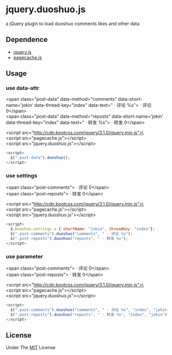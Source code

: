 # jquery.duoshuo.js
a jQuery plugin to load duoshuo comments likes and other data

## Dependence

* [jquery.js](https://jquery.com/)
* [pagecache.js](https://github.com/jokinkuang/pagecache.js)

## Usage

### use data-attr
\<span class="post-data" data-method="comments" data-short-name='jokin' data-thread-key="index" data-text=" · 评论 %s"> · 评论 0\</span>  
\<span class="post-data" data-method="reposts" data-short-name='jokin' data-thread-key="index" data-text=" · 转发 %s"> · 转发 0\</span>  

\<script src="http://cdn.bootcss.com/jquery/3.1.0/jquery.min.js">\</script>  
\<script src="pagecache.js">\</script>  
\<script src="jquery.duoshuo.js">\</script>  
```javascript
<script>
  $(".post-data").duoshuo();
</script>
```

### use settings
\<span class="post-comments"> · 评论 0\</span>  
\<span class="post-reposts"> · 转发 0\</span>  

\<script src="http://cdn.bootcss.com/jquery/3.1.0/jquery.min.js">\</script>  
\<script src="pagecache.js">\</script>  
\<script src="jquery.duoshuo.js">\</script>  
```javascript
<script>
  $.Duoshuo.settings = { shortName: "jokin", threadKey: "index"};
  $(".post-comments").duoshuo("comments", " · 评论 %s");
  $(".post-reposts").duoshuo("reposts", " · 转发 %s");
</script>
```

### use parameter
\<span class="post-comments"> · 评论 0\</span>  
\<span class="post-reposts"> · 转发 0\</span>  

\<script src="http://cdn.bootcss.com/jquery/3.1.0/jquery.min.js">\</script>  
\<script src="pagecache.js">\</script>  
\<script src="jquery.duoshuo.js">\</script>  
```javascript
<script>
  $(".post-comments").duoshuo("comments", " · 评论 %s", "index", "jokin");
  $(".post-reposts").duoshuo("reposts", " · 转发 %s", "index", "jokin");
</script>
```

## License

Under The [MIT](https://tldrlegal.com/license/mit-license) License
